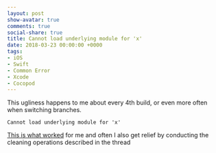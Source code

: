 ```yaml
---
layout: post
show-avatar: true
comments: true
social-share: true
title: Cannot load underlying module for 'x'
date: 2018-03-23 00:00:00 +0000
tags:
- iOS
- Swift
- Common Error
- Xcode
- Cocopod
---
```

This ugliness happens to me about every 4th build, or even more often when switching branches.

    Cannot load underlying module for 'x'

[This is what worked](https://stackoverflow.com/a/32673925/5721803  "This is what worked for me") for me and often I also get relief by conducting the cleaning operations described in the thread
